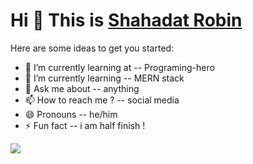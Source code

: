 # Hi 👋 This is [Shahadat Robin](https://robin-s-portfolio.web.app/)

Here are some ideas to get you started:

- 🔭 I’m currently learning at -- Programing-hero
- 🌱 I’m currently learning -- MERN stack
- 💬 Ask me about -- anything
- 📫 How to reach me ? -- social media
- 😄 Pronouns -- he/him
- ⚡ Fun fact -- i am half finish !

![](https://komarev.com/ghpvc/?username=Sh-robin025&color=blue)
